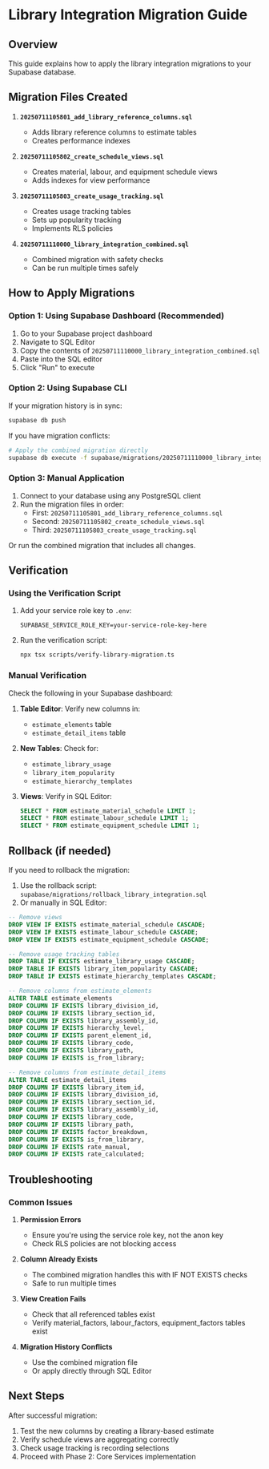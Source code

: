 # Library Integration Migration Guide

## Overview

This guide explains how to apply the library integration migrations to your Supabase database.

## Migration Files Created

1. **`20250711105801_add_library_reference_columns.sql`**
   - Adds library reference columns to estimate tables
   - Creates performance indexes

2. **`20250711105802_create_schedule_views.sql`**
   - Creates material, labour, and equipment schedule views
   - Adds indexes for view performance

3. **`20250711105803_create_usage_tracking.sql`**
   - Creates usage tracking tables
   - Sets up popularity tracking
   - Implements RLS policies

4. **`20250711110000_library_integration_combined.sql`**
   - Combined migration with safety checks
   - Can be run multiple times safely

## How to Apply Migrations

### Option 1: Using Supabase Dashboard (Recommended)

1. Go to your Supabase project dashboard
2. Navigate to SQL Editor
3. Copy the contents of `20250711110000_library_integration_combined.sql`
4. Paste into the SQL editor
5. Click "Run" to execute

### Option 2: Using Supabase CLI

If your migration history is in sync:

```bash
supabase db push
```

If you have migration conflicts:

```bash
# Apply the combined migration directly
supabase db execute -f supabase/migrations/20250711110000_library_integration_combined.sql
```

### Option 3: Manual Application

1. Connect to your database using any PostgreSQL client
2. Run the migration files in order:
   - First: `20250711105801_add_library_reference_columns.sql`
   - Second: `20250711105802_create_schedule_views.sql`
   - Third: `20250711105803_create_usage_tracking.sql`

Or run the combined migration that includes all changes.

## Verification

### Using the Verification Script

1. Add your service role key to `.env`:
   ```
   SUPABASE_SERVICE_ROLE_KEY=your-service-role-key-here
   ```

2. Run the verification script:
   ```bash
   npx tsx scripts/verify-library-migration.ts
   ```

### Manual Verification

Check the following in your Supabase dashboard:

1. **Table Editor**: Verify new columns in:
   - `estimate_elements` table
   - `estimate_detail_items` table

2. **New Tables**: Check for:
   - `estimate_library_usage`
   - `library_item_popularity`
   - `estimate_hierarchy_templates`

3. **Views**: Verify in SQL Editor:
   ```sql
   SELECT * FROM estimate_material_schedule LIMIT 1;
   SELECT * FROM estimate_labour_schedule LIMIT 1;
   SELECT * FROM estimate_equipment_schedule LIMIT 1;
   ```

## Rollback (if needed)

If you need to rollback the migration:

1. Use the rollback script: `supabase/migrations/rollback_library_integration.sql`
2. Or manually in SQL Editor:

```sql
-- Remove views
DROP VIEW IF EXISTS estimate_material_schedule CASCADE;
DROP VIEW IF EXISTS estimate_labour_schedule CASCADE;
DROP VIEW IF EXISTS estimate_equipment_schedule CASCADE;

-- Remove usage tracking tables
DROP TABLE IF EXISTS estimate_library_usage CASCADE;
DROP TABLE IF EXISTS library_item_popularity CASCADE;
DROP TABLE IF EXISTS estimate_hierarchy_templates CASCADE;

-- Remove columns from estimate_elements
ALTER TABLE estimate_elements 
DROP COLUMN IF EXISTS library_division_id,
DROP COLUMN IF EXISTS library_section_id,
DROP COLUMN IF EXISTS library_assembly_id,
DROP COLUMN IF EXISTS hierarchy_level,
DROP COLUMN IF EXISTS parent_element_id,
DROP COLUMN IF EXISTS library_code,
DROP COLUMN IF EXISTS library_path,
DROP COLUMN IF EXISTS is_from_library;

-- Remove columns from estimate_detail_items
ALTER TABLE estimate_detail_items 
DROP COLUMN IF EXISTS library_item_id,
DROP COLUMN IF EXISTS library_division_id,
DROP COLUMN IF EXISTS library_section_id,
DROP COLUMN IF EXISTS library_assembly_id,
DROP COLUMN IF EXISTS library_code,
DROP COLUMN IF EXISTS library_path,
DROP COLUMN IF EXISTS factor_breakdown,
DROP COLUMN IF EXISTS is_from_library,
DROP COLUMN IF EXISTS rate_manual,
DROP COLUMN IF EXISTS rate_calculated;
```

## Troubleshooting

### Common Issues

1. **Permission Errors**
   - Ensure you're using the service role key, not the anon key
   - Check RLS policies are not blocking access

2. **Column Already Exists**
   - The combined migration handles this with IF NOT EXISTS checks
   - Safe to run multiple times

3. **View Creation Fails**
   - Check that all referenced tables exist
   - Verify material_factors, labour_factors, equipment_factors tables exist

4. **Migration History Conflicts**
   - Use the combined migration file
   - Or apply directly through SQL Editor

## Next Steps

After successful migration:

1. Test the new columns by creating a library-based estimate
2. Verify schedule views are aggregating correctly
3. Check usage tracking is recording selections
4. Proceed with Phase 2: Core Services implementation